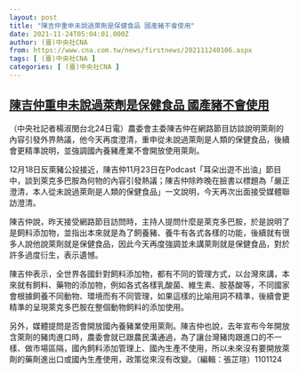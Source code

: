 ```yaml
---
layout: post
title: "陳吉仲重申未說過萊劑是保健食品 國產豬不會使用"
date: 2021-11-24T05:04:01.000Z
author: (臺)中央社CNA
from: https://www.cna.com.tw/news/firstnews/202111240106.aspx
tags: [ (臺)中央社CNA ]
categories: [ (臺)中央社CNA ]
---
```

<!--1637730241000-->
[陳吉仲重申未說過萊劑是保健食品 國產豬不會使用](https://www.cna.com.tw/news/firstnews/202111240106.aspx)
------

<div>
<div></div><div><p>（中央社記者楊淑閔台北24日電）農委會主委陳吉仲在網路節目訪談說明萊劑的內容引發外界熱議，他今天再度澄清，重申從未說過萊劑是人類的保健食品，後續會更精準說明，並強調國內養豬產業不會開放使用萊劑。</p><p>12月18日反萊豬公投接近，陳吉仲11月23日在Podcast「耳朵出遊不出油」節目中，談到萊克多巴胺為何物的內容引發熱議；陳吉仲除昨晚在臉書以標題為「嚴正澄清，本人從未說過萊劑是人類的保健食品」一文說明，今天再次出面接受媒體聯訪澄清。</p><p>陳吉仲說，昨天接受網路節目訪問時，主持人提問什麼是萊克多巴胺，於是說明了是飼料添加物，並指出本來就是為了飼養豬、養牛有各式各樣的功能，後續就有很多人說他說萊劑就是保健食品，因此今天再度強調並未講萊劑就是保健食品，對於許多過度衍生，表示遺憾。</p><p>陳吉仲表示，全世界各國針對飼料添加物，都有不同的管理方式，以台灣來講，本來就有飼料、藥物的添加物，例如各式各樣乳酸菌、維生素、胺基酸等，不同國家會根據飼養不同動物、環境而有不同管理，如果這樣的比喻用詞不精準，後續會更精準的呈現萊克多巴胺在整個動物飼料的添加使用。</p><p>另外，媒體提問是否會開放國內養豬業使用萊劑。陳吉仲也說，去年宣布今年開放含萊劑的豬肉進口時，農委會就已跟農民溝通過，為了讓台灣豬肉跟進口的不一樣、做市場區隔，國內飼料添加管理上、國內生產不使用，所以未來沒有要開放萊劑的藥劑進出口或國內生產使用，政策從來沒有改變。（編輯：張芷瑄）1101124</p></div>
</div>
